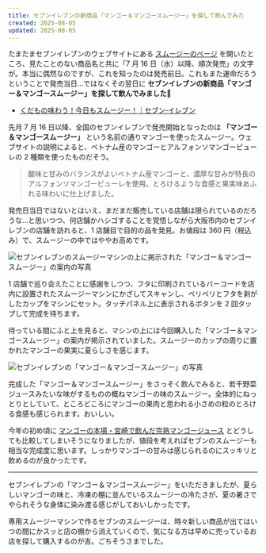```yaml
---
title: セブンイレブンの新商品「マンゴー＆マンゴースムージー」を探して飲んでみた
created: 2025-08-05
updated: 2025-08-05
---
```


たまたまセブンイレブンのウェブサイトにある [スムージーのページ](https://www.sej.co.jp/products/smoothie.html) を開いたところ、見たことのない商品名と共に「7 月 16 日（水）以降、順次発売」の文字が。本当に偶然なのですが、これを知ったのは発売前日。これもまた運命だろうということで発売当日…ではなくその翌日に **セブンイレブンの新商品「マンゴー＆マンゴースムージー」を探して飲んでみました🥭**

- [くだもの味わう！今日もスムージー！｜セブン‐イレブン](https://www.sej.co.jp/products/smoothie.html)

先月 7 月 16 日以降、全国のセブンイレブンで発売開始となったのは **「マンゴー＆マンゴースムージー」** という名前の通りマンゴーを使ったスムージー。ウェブサイトの説明によると、ベトナム産のマンゴーとアルフォンソマンゴーピューレの 2 種類を使ったものだそう。

> 酸味と甘みのバランスがよいベトナム産マンゴーと、濃厚な甘みが特長のアルフォンソマンゴーピューレを使用。とろけるような食感と果実味あふれる味わいに仕上げました。

発売日当日ではないとはいえ、まだまだ販売している店舗は限られているのだろうな…と思いつつ、何店舗かハシゴすることを覚悟しながら大阪市内のセブンイレブンの店舗を訪れると、1 店舗目で目的の品を発見。お値段は 360 円（税込み）で、スムージーの中ではややお高めです。

![セブンイレブンのスムージーマシンの上に掲示された「マンゴー＆マンゴースムージー」の案内の写真](7474a8fd-14d4-489a-128a-8ec78594d400)

1 店舗で巡り会えたことに感謝をしつつ、フタに印刷されているバーコードを店内に設置されたスムージーマシンにかざしてスキャンし、ペリペリとフタを剥がしたカップをマシンにセット。タッチパネル上に表示されるボタンを 2 回タップして完成を待ちます。

待っている間にふと上を見ると、マシンの上には今回購入した「マンゴー＆マンゴースムージー」の案内が掲示されていました。スムージーのカップの周りに置かれたマンゴーの果実に夏らしさを感じます。

![セブンイレブンの「マンゴー＆マンゴースムージー」の写真](9a4937ab-7d70-4a5b-4bd8-d3486c92e400)

完成した「マンゴー＆マンゴースムージー」をさっそく飲んでみると、若干野菜ジュースみたいな味がするものの概ねマンゴーの味のスムージー。全体的にねっとりとしていて、ところどころにマンゴーの果肉と思われる小さめの粒のとろける食感も感じられます。おいしい。

今年の初め頃に [マンゴーの本場・宮崎で飲んだ完熟マンゴージュース](/blog/20250219/) とどうしても比較してしまいそうになりましたが、値段を考えればセブンのスムージーも相当な完成度に思います。しっかりマンゴーの甘みは感じられるのにスッキリと飲めるのが良かったです。

---

セブンイレブンの「マンゴー＆マンゴースムージー」をいただきましたが、夏らしいマンゴーの味と、冷凍の棚に並んでいるスムージーの冷たさが、夏の暑さでやられそうな身体に染み渡る感じがしておいしかったです。

専用スムージーマシンで作るセブンのスムージーは、時々新しい商品が出てはいつの間にかスッと店の棚から消えていくので、気になる方は早めに売っているお店を探して購入するのが吉。ごちそうさまでした。
